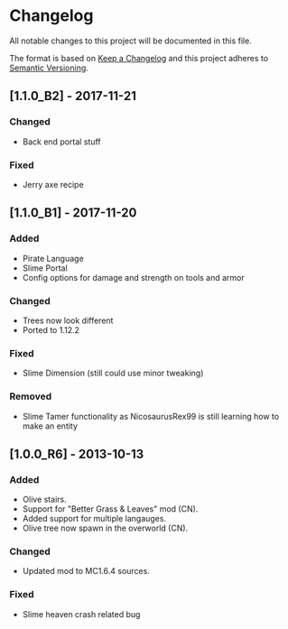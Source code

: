 # Changelog
All notable changes to this project will be documented in this file.

The format is based on [Keep a Changelog](http://keepachangelog.com/en/1.0.0/)
and this project adheres to [Semantic Versioning](http://semver.org/spec/v2.0.0.html).

## [1.1.0_B2] - 2017-11-21
### Changed

- Back end portal stuff

### Fixed
- Jerry axe recipe

## [1.1.0_B1] - 2017-11-20
### Added
- Pirate Language
- Slime Portal
- Config options for damage and strength on tools and armor
### Changed
- Trees now look different
- Ported to 1.12.2
### Fixed
- Slime Dimension (still could use minor tweaking)
### Removed
- Slime Tamer functionality as NicosaurusRex99 is still learning how to make an entity

## [1.0.0_R6] - 2013-10-13
### Added
- Olive stairs.
- Support for "Better Grass & Leaves" mod (CN).
- Added support for multiple langauges.
- Olive tree now spawn in the overworld (CN).

### Changed
- Updated mod to MC1.6.4 sources.

### Fixed
- Slime heaven crash related bug
